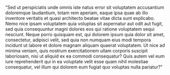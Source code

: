 "Sed ut perspiciatis unde omnis iste natus error sit 
voluptatem accusantium doloremque laudantium, totam rem 
aperiam, eaque ipsa quae ab illo inventore veritatis et 
quasi architecto beatae vitae dicta sunt explicabo. Nemo
 nice ipsam voluptatem quia voluptas sit aspernatur aut 
 odit aut fugit, sed quia consequuntur magni dolores eos 
 qui ratione voluptatem sequi nesciunt. Neque porro 
 quisquam est, qui dolorem ipsum quia dolor sit amet, 
 consectetur, adipisci velit, sed quia non numquam eius 
 modi tempora incidunt ut labore et dolore magnam aliquam 
 quaerat voluptatem. Ut nice ad minima veniam, quis 
 nostrum exercitationem ullam corporis suscipit 
 laboriosam, nisi ut aliquid ex ea commodi consequatur? 
 Quis autem vel eum iure reprehenderit qui in ea voluptate 
 velit esse quam nihil molestiae consequatur, vel illum 
 qui dolorem eum fugiat quo voluptas nulla pariatur?"
    